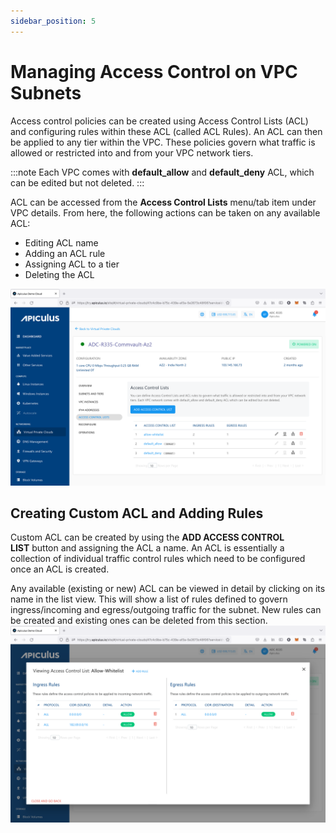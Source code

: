 ```yaml
---
sidebar_position: 5
---
```

# Managing Access Control on VPC Subnets

Access control policies can be created using Access Control Lists (ACL) and configuring rules within these ACL (called ACL Rules). An ACL can then be applied to any tier within the VPC. These policies govern what traffic is allowed or restricted into and from your VPC network tiers.

:::note
Each VPC comes with **default_allow** and **default_deny** ACL, which can be edited but not deleted.
:::

ACL can be accessed from the **Access Control Lists** menu/tab item under VPC details. From here, the following actions can be taken on any available ACL:

- Editing ACL name
- Adding an ACL rule
- Assigning ACL to a tier
- Deleting the ACL

![Managing Access Control on VPC Subnets](img/ManagingAccessControlonVPCSubnets1.png)

## Creating Custom ACL and Adding Rules

Custom ACL can be created by using the **ADD ACCESS CONTROL LIST** button and assigning the ACL a name. An ACL is essentially a collection of individual traffic control rules which need to be configured once an ACL is created.

Any available (existing or new) ACL can be viewed in detail by clicking on its name in the list view. This will show a list of rules defined to govern ingress/incoming and egress/outgoing traffic for the subnet. New rules can be created and existing ones can be deleted from this section.
![Managing Access Control on VPC Subnets](img/ManagingAccessControlonVPCSubnets2.png)
